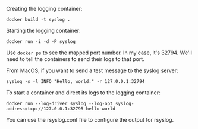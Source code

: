Creating the logging container:

    docker build -t syslog .

Starting the logging container:

    docker run -i -d -P syslog

Use `docker ps` to see the mapped port number. In my case, it's 32794. We'll need to tell the containers to send their logs to that port.

From MacOS, if you want to send a test message to the syslog server:

    syslog -s -l INFO "Hello, world." -r 127.0.0.1:32794

To start a container and direct its logs to the logging container:

    docker run --log-driver syslog --log-opt syslog-address=tcp://127.0.0.1:32795 hello-world

You can use the rsyslog.conf file to configure the output for rsyslog.